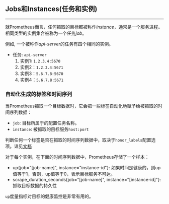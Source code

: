## Jobs和Instances(任务和实例)
---
就Prometheus而言，任何抓取的目标都被称作*instance*，通常是一个服务进程。相同类型的实例集合被称为一个任务*job*。

例如, 一个被称作*api-server*的任务有四个相同的实例。
 - 任务: `api-server`
     1. 实例1: `1.2.3.4:5670`
     2. 实例2：`1.2.3.4:5671`
     3. 实例3：`5.6.7.8:5670`
     4. 实例4：`5.6.7.8:5671`

### 自动化生成的标签和时间序列
当Prometheus抓取一个目标数据时，它会把一些标签自动化地赋予给被抓取的时间序列数据：
  - `job`: 目标所属于的配置任务名称。
  - `instance`: 被抓取的目标服务`host:port`

判断任何一个标签是否在抓取的时间序列数据中，取决于`honor_labels`配置选项。详见[文档](https://prometheus.io/docs/operating/configuration/#%3Cscrape_config%3E)

对于每个实例，在下面的时间序列数据中，Prometheus存储了一个样本：
 - up{job="[job-name]", instance="instance-id"}: 如果时间是健康的，则up值等于1，否则，up值等于0，表示目标服务不可达。
 - scrape_duration_seconds{job="[job-name]", instance="[instance-id]"}: 抓取目标数据的持久性

`up`度量指标对目标的健康监控是非常有用的。
